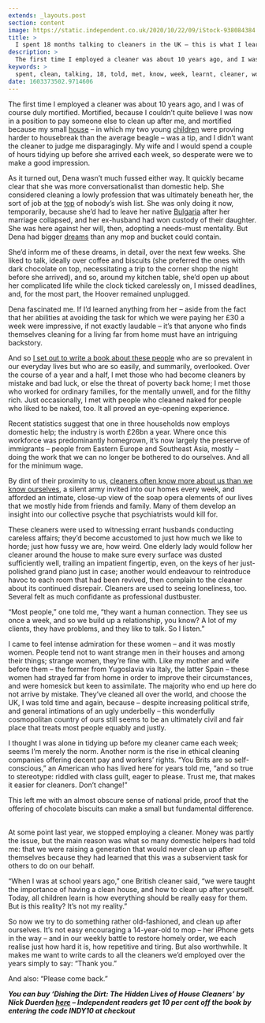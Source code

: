 ```yaml
--- 
extends: _layouts.post 
section: content 
image: https://static.independent.co.uk/2020/10/22/09/iStock-938084384.jpg 
title: > 
  I spent 18 months talking to cleaners in the UK – this is what I learnt 
description: > 
  The first time I employed a cleaner was about 10 years ago, and I was of course duly mortified.She considered cleaning a lowly profession that was ultimately beneath her, the sort of job at the top of nobody’s wish list.I thought I was alone in tidying up before my cleaner came each week; seems I’m merely the norm.“When I was at school years ago,” one British cleaner said, “we were taught the importance of having a clean house, and how to clean up after yourself.It makes me want to write cards to all the cleaners we’d employed over the years simply to say: “Thank you.”And also: “Please come back.” 
keywords: > 
  spent, clean, talking, 18, told, met, know, week, learnt, cleaner, women, house, mortified, cleaners, uk, months 
date: 1603373502.9714606 
--- 
```

<div><p class="sc-pQGev lbdMzz above-article-prompt-donations"></p><p class="sc-qcpsZ hkkdnF">

</p><p>The first time I employed a cleaner was about 10 years ago, and I was of course duly mortified. Mortified, because I couldn&#8217;t quite believe I was now in a position to pay someone else to clean up after me, and mortified because my small <a href="/topic/house">house</a> &#8211; in which my two young <a href="/topic/children">children</a> were proving harder to housebreak than the average beagle &#8211; was a tip, and I didn&#8217;t want the cleaner to judge me disparagingly. My wife and I would spend a couple of hours tidying up before she arrived each week, so desperate were we to make a good impression. &#160; &#160; &#160; &#160; &#160; &#160; &#160;</p><p>As it turned out, Dena wasn&#8217;t much fussed either way. It quickly became clear that she was more conversationalist than domestic help. She considered cleaning a lowly profession that was ultimately beneath her, the sort of job at the <a href="/topic/top">top</a> of nobody&#8217;s wish list. She was only doing it now, temporarily, because she&#8217;d had to leave her native <a href="/topic/bulgaria">Bulgaria</a> after her marriage collapsed, and her ex-husband had won custody of their daughter. She was here against her will, then, adopting a needs-must mentality. But Dena had bigger <a href="/topic/dreams">dreams</a> than any mop and bucket could contain.
</p><p></p><p>She&#8217;d inform me of these dreams, in detail, over the next few weeks. She liked to talk, ideally over coffee and biscuits (she preferred the ones with dark chocolate on top, necessitating a trip to the corner shop the night before she arrived), and so, around my kitchen table, she&#8217;d open up about her complicated life while the clock ticked carelessly on, I missed deadlines, and, for the most part, the Hoover remained unplugged.
</p><p id="article-im-prompt"></p><p>Dena fascinated me. If I&#8217;d learned anything from her &#8211; aside from the fact that her abilities at avoiding the task for which we were paying her &#163;30 a week were impressive, if not exactly laudable &#8211; it&#8217;s that anyone who finds themselves cleaning for a living far from home must have an intriguing backstory.
</p><p></p><p></p><p>And so <a href="https://www.independent.co.uk/independentpremium/long-reads/domestic-help-cleaners-uk-nick-deurden-book-dishing-dirt-b1158579.html">I set out to write a book about these people</a> who are so prevalent in our everyday lives but who are so easily, and summarily, overlooked. Over the course of a year and a half, I met those who had become cleaners by mistake and bad luck, or else the threat of poverty back home; I met those who worked for ordinary families, for the mentally unwell, and for the filthy rich. Just occasionally, I met with people who cleaned naked for people who liked to be naked, too. It all proved an eye-opening experience. &#160;</p><p>Recent statistics suggest that one in three households now employs domestic help; the industry is worth &#163;26bn a year. Where once this workforce was predominantly homegrown, it&#8217;s now largely the preserve of immigrants &#8211; people from Eastern Europe and Southeast Asia, mostly &#8211; doing the work that we can no longer be bothered to do ourselves. And all for the minimum wage. &#160;</p><p id="taboola-carousel-thumbnails"></p><p>By dint of their proximity to us, <a href="https://www.independent.co.uk/independentpremium/long-reads/domestic-help-cleaners-uk-nick-deurden-book-dishing-dirt-b1158579.html">cleaners often know more about us than we know ourselves</a>, a silent army invited into our homes every week, and afforded an intimate, close-up view of the soap opera elements of our lives that we mostly hide from friends and family. Many of them develop an insight into our collective psyche that psychiatrists would kill for. &#160;</p><p>These cleaners were used to witnessing errant husbands conducting careless affairs; they&#8217;d become accustomed to just how much we like to horde; just how fussy we are, how weird. One elderly lady would follow her cleaner around the house to make sure every surface was dusted sufficiently well, trailing an impatient fingertip, even, on the keys of her just-polished grand piano just in case; another would endeavour to reintroduce havoc to each room that had been revived, then complain to the cleaner about its continued disrepair. Cleaners are used to seeing loneliness, too. Several felt as much confidante as professional dustbuster.
</p><p>&#8220;Most people,&#8221; one told me, &#8220;they want a human connection. They see us once a week, and so we build up a relationship, you know? A lot of my clients, they have problems, and they like to talk. So I listen.&#8221; &#160;</p><p>I came to feel intense admiration for these women &#8211; and it was mostly women. People tend not to want strange men in their houses and among their things; strange women, they&#8217;re fine with. Like my mother and wife before them &#8211; the former from Yugoslavia via Italy, the latter Spain &#8211; these women had strayed far from home in order to improve their circumstances, and were homesick but keen to assimilate. The majority who end up here do not arrive by mistake. They&#8217;ve cleaned all over the world, and choose the UK, I was told time and again, because &#8211; despite increasing political strife, and general intimations of an ugly underbelly &#8211; this wonderfully cosmopolitan country of ours still seems to be an ultimately civil and fair place that treats most people equably and justly. &#160;</p><p></p><p>I thought I was alone in tidying up before my cleaner came each week; seems I&#8217;m merely the norm. Another norm is the rise in ethical cleaning companies offering decent pay and workers&#8217; rights. &#8220;You Brits are so self-conscious,&#8221; an American who has lived here for years told me, &#8220;and so true to stereotype: riddled with class guilt, eager to please. Trust me, that makes it easier for cleaners. Don&#8217;t change!&#8221;
</p><p>This left me with an almost obscure sense of national pride, proof that the offering of chocolate biscuits can make a small but fundamental difference. &#160;</p><p></p><p>At some point last year, we stopped employing a cleaner. Money was partly the issue, but the main reason was what so many domestic helpers had told me: that we were raising a generation that would never clean up after themselves because they had learned that this was a subservient task for others to do on our behalf. &#160;</p><p>&#8220;When I was at school years ago,&#8221; one British cleaner said, &#8220;we were taught the importance of having a clean house, and how to clean up after yourself. Today, all children learn is how everything should be really easy for them. But is this reality? It&#8217;s not my reality.&#8221;
</p><p> So now we try to do something rather old-fashioned, and clean up after ourselves. It&#8217;s not easy encouraging a 14-year-old to mop &#8211; her iPhone gets in the way &#8211; and in our weekly battle to restore homely order, we each realise just how hard it is, how repetitive and tiring. But also worthwhile. It makes me want to write cards to all the cleaners we&#8217;d employed over the years simply to say: &#8220;Thank you.&#8221;
</p><p> And also: &#8220;Please come back.&#8221;
</p><p><i><strong>You can buy &#8216;Dishing the Dirt: The Hidden Lives of House Cleaners&#8217; by Nick Duerden </strong></i><a rel="nofollow" href="https://www.canburypress.com/collections/books/products/dishing-the-dirt-by-nick-duerden"><i><strong>here</strong></i></a><i><strong> &#8211; Independent readers get 10 per cent off the book by entering the code INDY10 at checkout</strong></i></p><p class="sc-qPyvj iXzmwK"></p></div>